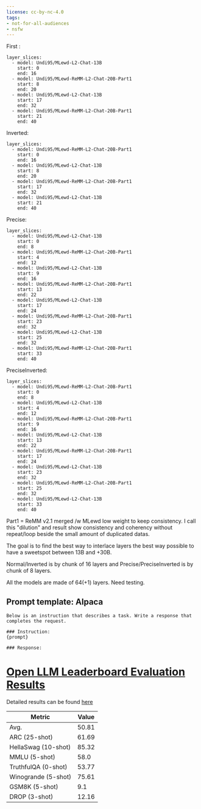 ```yaml
---
license: cc-by-nc-4.0
tags:
- not-for-all-audiences
- nsfw
---
```


First :
```shell
layer_slices:
  - model: Undi95/MLewd-L2-Chat-13B
    start: 0
    end: 16
  - model: Undi95/MLewd-ReMM-L2-Chat-20B-Part1
    start: 8
    end: 20
  - model: Undi95/MLewd-L2-Chat-13B
    start: 17
    end: 32
  - model: Undi95/MLewd-ReMM-L2-Chat-20B-Part1
    start: 21
    end: 40
```

Inverted:
```shell
layer_slices:
  - model: Undi95/MLewd-ReMM-L2-Chat-20B-Part1
    start: 0
    end: 16
  - model: Undi95/MLewd-L2-Chat-13B
    start: 8
    end: 20
  - model: Undi95/MLewd-ReMM-L2-Chat-20B-Part1
    start: 17
    end: 32
  - model: Undi95/MLewd-L2-Chat-13B
    start: 21
    end: 40
```

Precise:
```shell
layer_slices:
  - model: Undi95/MLewd-L2-Chat-13B
    start: 0
    end: 8
  - model: Undi95/MLewd-ReMM-L2-Chat-20B-Part1
    start: 4
    end: 12
  - model: Undi95/MLewd-L2-Chat-13B
    start: 9
    end: 16
  - model: Undi95/MLewd-ReMM-L2-Chat-20B-Part1
    start: 13
    end: 22
  - model: Undi95/MLewd-L2-Chat-13B
    start: 17
    end: 24
  - model: Undi95/MLewd-ReMM-L2-Chat-20B-Part1
    start: 23
    end: 32
  - model: Undi95/MLewd-L2-Chat-13B
    start: 25
    end: 32
  - model: Undi95/MLewd-ReMM-L2-Chat-20B-Part1
    start: 33
    end: 40
```

PreciseInverted:
```shell
layer_slices:
  - model: Undi95/MLewd-ReMM-L2-Chat-20B-Part1
    start: 0
    end: 8
  - model: Undi95/MLewd-L2-Chat-13B
    start: 4
    end: 12
  - model: Undi95/MLewd-ReMM-L2-Chat-20B-Part1
    start: 9
    end: 16
  - model: Undi95/MLewd-L2-Chat-13B
    start: 13
    end: 22
  - model: Undi95/MLewd-ReMM-L2-Chat-20B-Part1
    start: 17
    end: 24
  - model: Undi95/MLewd-L2-Chat-13B
    start: 23
    end: 32
  - model: Undi95/MLewd-ReMM-L2-Chat-20B-Part1
    start: 25
    end: 32
  - model: Undi95/MLewd-L2-Chat-13B
    start: 33
    end: 40
```

Part1 = ReMM v2.1 merged /w MLewd low weight to keep consistency. I call this "dilution" and result show consistency and coherency without repeat/loop beside the small amount of duplicated datas.

The goal is to find the best way to interlace layers the best way possible to have a sweetspot between 13B and +30B.

Normal/Inverted is by chunk of 16 layers and Precise/PreciseInverted is by chunk of 8 layers.

All the models are made of 64(+1) layers. Need testing.

## Prompt template: Alpaca

```
Below is an instruction that describes a task. Write a response that completes the request.

### Instruction:
{prompt}

### Response:
```
# [Open LLM Leaderboard Evaluation Results](https://huggingface.co/spaces/HuggingFaceH4/open_llm_leaderboard)
Detailed results can be found [here](https://huggingface.co/datasets/open-llm-leaderboard/details_Undi95__MLewd-ReMM-L2-Chat-20B-Inverted)

| Metric                | Value                     |
|-----------------------|---------------------------|
| Avg.                  | 50.81   |
| ARC (25-shot)         | 61.69          |
| HellaSwag (10-shot)   | 85.32    |
| MMLU (5-shot)         | 58.0         |
| TruthfulQA (0-shot)   | 53.77   |
| Winogrande (5-shot)   | 75.61   |
| GSM8K (5-shot)        | 9.1        |
| DROP (3-shot)         | 12.16         |
